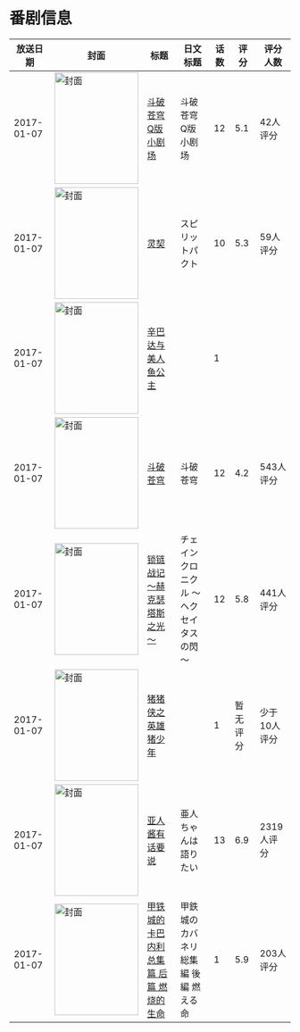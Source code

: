 # 番剧信息

|放送日期|封面|标题|日文标题|话数|评分|评分人数|
|---|---|---|---|---|---|---|
|2017-01-07|<img src="https://lain.bgm.tv/pic/cover/c/2c/6b/205176_Ts1oE.jpg" alt="封面" style="width:150px;height:200px;object-fit:cover;">|[斗破苍穹 Q版小剧场](https://bangumi.tv/subject/205176)|斗破苍穹 Q版小剧场|12|5.1|42人评分|
|2017-01-07|<img src="https://lain.bgm.tv/pic/cover/c/1d/0e/207451_zYV0Q.jpg" alt="封面" style="width:150px;height:200px;object-fit:cover;">|[灵契](https://bangumi.tv/subject/207451)|スピリットパクト|10|5.3|59人评分|
|2017-01-07|<img src="https://lain.bgm.tv/pic/cover/c/7f/3d/208043_GAkN1.jpg" alt="封面" style="width:150px;height:200px;object-fit:cover;">|[辛巴达与美人鱼公主](https://bangumi.tv/subject/208043)||1|||
|2017-01-07|<img src="https://lain.bgm.tv/pic/cover/c/4d/e3/153197_m55EA.jpg" alt="封面" style="width:150px;height:200px;object-fit:cover;">|[斗破苍穹](https://bangumi.tv/subject/153197)|斗破苍穹|12|4.2|543人评分|
|2017-01-07|<img src="https://lain.bgm.tv/pic/cover/c/d4/f6/125900_PPZVR.jpg" alt="封面" style="width:150px;height:200px;object-fit:cover;">|[锁链战记～赫克瑟塔斯之光～](https://bangumi.tv/subject/125900)|チェインクロニクル ～ヘクセイタスの閃～|12|5.8|441人评分|
|2017-01-07|<img src="https://lain.bgm.tv/pic/cover/c/24/c9/208050_bYIkh.jpg" alt="封面" style="width:150px;height:200px;object-fit:cover;">|[猪猪侠之英雄猪少年](https://bangumi.tv/subject/208050)||1|暂无评分|少于10人评分|
|2017-01-07|<img src="https://lain.bgm.tv/pic/cover/c/ff/4a/191956_P7O5h.jpg" alt="封面" style="width:150px;height:200px;object-fit:cover;">|[亚人酱有话要说](https://bangumi.tv/subject/191956)|亜人ちゃんは語りたい|13|6.9|2319人评分|
|2017-01-07|<img src="https://lain.bgm.tv/pic/cover/c/21/53/186161_8C278.jpg" alt="封面" style="width:150px;height:200px;object-fit:cover;">|[甲铁城的卡巴内利 总集篇 后篇 燃烧的生命](https://bangumi.tv/subject/186161)|甲鉄城のカバネリ 総集編 後編 燃える命|1|5.9|203人评分|
